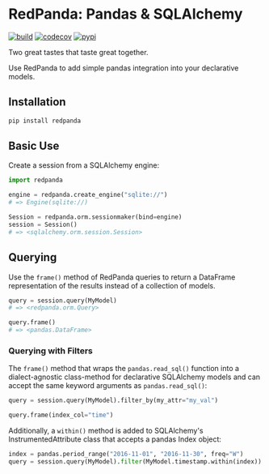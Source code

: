 # RedPanda: Pandas & SQLAlchemy

[![build](https://travis-ci.org/amancevice/redpanda.svg?branch=master)](https://travis-ci.org/amancevice/redpanda)
[![codecov](https://codecov.io/gh/amancevice/redpanda/branch/master/graph/badge.svg)](https://codecov.io/gh/amancevice/redpanda)
[![pypi](https://badge.fury.io/py/redpanda.svg)](https://badge.fury.io/py/redpanda)

Two great tastes that taste great together.

Use RedPanda to add simple pandas integration into your declarative models.


## Installation

```bash
pip install redpanda
```


## Basic Use

Create a session from a SQLAlchemy engine:

```python
import redpanda

engine = redpanda.create_engine("sqlite://")
# => Engine(sqlite://)

Session = redpanda.orm.sessionmaker(bind=engine)
session = Session()
# => <sqlalchemy.orm.session.Session>
```


## Querying

Use the `frame()` method of RedPanda queries to return a DataFrame representation of the results instead of a collection of models.

```python
query = session.query(MyModel)
# => <redpanda.orm.Query>

query.frame()
# => <pandas.DataFrame>
```


### Querying with Filters

The `frame()` method that wraps the `pandas.read_sql()` function into a dialect-agnostic class-method for declarative SQLAlchemy models and can accept the same keyword arguments as `pandas.read_sql()`:

```python
query = session.query(MyModel).filter_by(my_attr="my_val")

query.frame(index_col="time")
```

Additionally, a `within()` method is added to SQLAlchemy's InstrumentedAttribute class that accepts a pandas Index object:

```python
index = pandas.period_range("2016-11-01", "2016-11-30", freq="W")
query = session.query(MyModel).filter(MyModel.timestamp.within(index))
```
